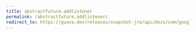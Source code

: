 ```yaml
---
title: abstractfuture.addlistener
permalink: /abstractfuture.addlistener/
redirect_to: https://guava.dev/releases/snapshot-jre/api/docs/com/google/common/util/concurrent/AbstractFuture.html#addListener-java.lang.Runnable-java.util.concurrent.Executor-
---
```

